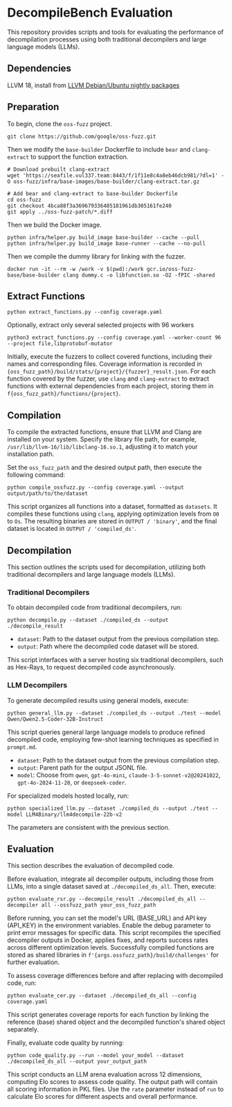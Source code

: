 # DecompileBench Evaluation

This repository provides scripts and tools for evaluating the performance of decompilation processes using both traditional decompilers and large language models (LLMs).

## Dependencies

LLVM 18, install from [LLVM Debian/Ubuntu nightly packages](https://apt.llvm.org)

## Preparation

To begin, clone the `oss-fuzz` project.

```shell
git clone https://github.com/google/oss-fuzz.git
```

Then we modify the `base-builder` Dockerfile to include `bear` and `clang-extract` to support the function extraction.

```shell
# Download prebuilt clang-extract
wget 'https://seafile.vul337.team:8443/f/1f11e8c4a8eb46dcb981/?dl=1' -O oss-fuzz/infra/base-images/base-builder/clang-extract.tar.gz

# Add bear and clang-extract to base-builder Dockerfile
cd oss-fuzz
git checkout 4bca88f3a369679336485181961db305161fe240
git apply ../oss-fuzz-patch/*.diff
```

Then we build the Docker image.

```shell
python infra/helper.py build_image base-builder --cache --pull
python infra/helper.py build_image base-runner --cache --no-pull
```

Then we compile the dummy library for linking with the fuzzer.

```shell
docker run -it --rm -w /work -v $(pwd):/work gcr.io/oss-fuzz-base/base-builder clang dummy.c -o libfunction.so -O2 -fPIC -shared
```

## Extract Functions

```shell
python extract_functions.py --config coverage.yaml
```

Optionally, extract only several selected projects with 96 workers

```shell
python3 extract_functions.py --config coverage.yaml --worker-count 96 --project file,libprotobuf-mutator
```


Initially, execute the fuzzers to collect covered functions, including their names and corresponding files. Coverage information is recorded in `{oss_fuzz_path}/build/stats/{project}/{fuzzer}_result.json`. 
For each function covered by the fuzzer, use `clang` and `clang-extract` to extract functions with external dependencies from each project, storing them in `f{oss_fuzz_path}/functions/{project}`.


## Compilation

To compile the extracted functions, ensure that LLVM and Clang are installed on your system. Specify the library file path, for example, `/usr/lib/llvm-16/lib/libclang-16.so.1`, adjusting it to match your installation path.

Set the `oss_fuzz_path` and the desired output path, then execute the following command:

```shell
python compile_ossfuzz.py --config coverage.yaml --output output/path/to/the/dataset
```

This script organizes all functions into a dataset, formatted as `datasets`. It compiles these functions using `clang`, applying optimization levels from `O0` to `Os`. The resulting binaries are stored in `OUTPUT / 'binary'`, and the final dataset is located in `OUTPUT / 'compiled_ds'`.

## Decompilation

This section outlines the scripts used for decompilation, utilizing both traditional decompilers and large language models (LLMs).

### Traditional Decompilers

To obtain decompiled code from traditional decompilers, run:

```shell
python decompile.py --dataset ./compiled_ds --output ./decompile_result
```

- `dataset`: Path to the dataset output from the previous compilation step.
- `output`: Path where the decompiled code dataset will be stored.

This script interfaces with a server hosting six traditional decompilers, such as Hex-Rays, to request decompiled code asynchronously.

### LLM Decompilers

To generate decompiled results using general models, execute:

```shell
python general_llm.py --dataset ./compiled_ds --output ./test --model Qwen/Qwen2.5-Coder-32B-Instruct
```

This script queries general large language models to produce refined decompiled code, employing few-shot learning techniques as specified in `prompt.md`.

- `dataset`: Path to the dataset output from the previous compilation step.
- `output`: Parent path for the output JSONL file.
- `model`: Choose from `qwen`, `gpt-4o-mini`, `claude-3-5-sonnet-v2@20241022`, `gpt-4o-2024-11-20`, or `deepseek-coder`.

For specialized models hosted locally, run:

```shell
python specialized_llm.py --dataset ./compiled_ds --output ./test --model LLM4Binary/llm4decompile-22b-v2
```

The parameters are consistent with the previous section.

## Evaluation

This section describes the evaluation of decompiled code.

Before evaluation, integrate all decompiler outputs, including those from LLMs, into a single dataset saved at `./decompiled_ds_all`. Then, execute:

```shell
python evaluate_rsr.py --decompile_result ./decompiled_ds_all --decompiler all --ossfuzz_path your_oss_fuzz_path
```

Before running, you can set the model's URL (BASE_URL) and API key (API_KEY) in the environment variables.
Enable the debug parameter to print error messages for specific data. This script recompiles the specified decompiler outputs in Docker, applies fixes, and reports success rates across different optimization levels. Successfully compiled functions are stored as shared libraries in `f'{args.ossfuzz_path}/build/challenges'` for further evaluation.

To assess coverage differences before and after replacing with decompiled code, run:

```shell
python evaluate_cer.py --dataset ./decompiled_ds_all --config coverage.yaml
```

This script generates coverage reports for each function by linking the reference (base) shared object and the decompiled function's shared object separately.

Finally, evaluate code quality by running:

```shell
python code_quality.py --run --model your_model --dataset ./decompiled_ds_all --output your_output_path
```

This script conducts an LLM arena evaluation across 12 dimensions, computing Elo scores to assess code quality. The output path will contain all scoring information in PKL files. Use the `rate` parameter instead of `run` to calculate Elo scores for different aspects and overall performance.
